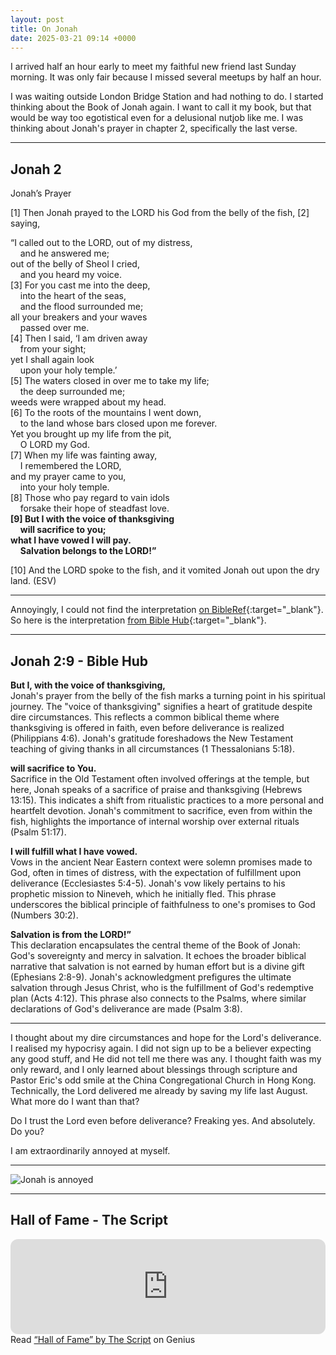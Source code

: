 ```yaml
---
layout: post
title: On Jonah
date: 2025-03-21 09:14 +0000
---
```


I arrived half an hour early to meet my faithful new friend last Sunday morning. It was only fair because I missed several meetups by half an hour.

I was waiting outside London Bridge Station and had nothing to do. I started thinking about the Book of Jonah again. I want to call it my book, but that would be way too egotistical even for a delusional nutjob like me. I was thinking about Jonah's prayer in chapter 2, specifically the last verse.

---

## Jonah 2

Jonah’s Prayer

[1] Then Jonah prayed to the LORD his God from the belly of the fish, [2] saying,

 “I called out to the LORD, out of my distress,  
  &nbsp;&nbsp;&nbsp;&nbsp;and he answered me;  
 out of the belly of Sheol I cried,  
  &nbsp;&nbsp;&nbsp;&nbsp;and you heard my voice.  
 [3] For you cast me into the deep,  
  &nbsp;&nbsp;&nbsp;&nbsp;into the heart of the seas,  
  &nbsp;&nbsp;&nbsp;&nbsp;and the flood surrounded me;  
 all your breakers and your waves  
  &nbsp;&nbsp;&nbsp;&nbsp;passed over me.  
 [4] Then I said, ‘I am driven away  
  &nbsp;&nbsp;&nbsp;&nbsp;from your sight;  
 yet I shall again look  
  &nbsp;&nbsp;&nbsp;&nbsp;upon your holy temple.’  
 [5] The waters closed in over me to take my life;  
  &nbsp;&nbsp;&nbsp;&nbsp;the deep surrounded me;  
 weeds were wrapped about my head.  
 [6] To the roots of the mountains I went down,  
  &nbsp;&nbsp;&nbsp;&nbsp;to the land whose bars closed upon me forever.  
 Yet you brought up my life from the pit,  
  &nbsp;&nbsp;&nbsp;&nbsp;O LORD my God.  
 [7] When my life was fainting away,  
  &nbsp;&nbsp;&nbsp;&nbsp;I remembered the LORD,  
 and my prayer came to you,  
  &nbsp;&nbsp;&nbsp;&nbsp;into your holy temple.  
 [8] Those who pay regard to vain idols  
  &nbsp;&nbsp;&nbsp;&nbsp;forsake their hope of steadfast love.  
 **[9] But I with the voice of thanksgiving**  
  &nbsp;&nbsp;&nbsp;&nbsp;**will sacrifice to you;**  
 **what I have vowed I will pay.**  
  &nbsp;&nbsp;&nbsp;&nbsp;**Salvation belongs to the LORD!”**  

 [10] And the LORD spoke to the fish, and it vomited Jonah out upon the dry land. (ESV)

---

Annoyingly, I could not find the interpretation [on BibleRef](https://www.bibleref.com/Jonah/2/Jonah-2-9.html){:target="_blank"}. So here is the interpretation [from Bible Hub](https://biblehub.com/jonah/2-9.htm#:~:text=Book%C2%A0%E2%97%A6%C2%A0Chapter-,But%20I%2C%20with%20the%20voice%20of%20thanksgiving%2C,-Jonah%27s%20prayer%20from){:target="_blank"}.

---

## Jonah 2:9 - Bible Hub

**But I, with the voice of thanksgiving,**  
Jonah's prayer from the belly of the fish marks a turning point in his spiritual journey. The "voice of thanksgiving" signifies a heart of gratitude despite dire circumstances. This reflects a common biblical theme where thanksgiving is offered in faith, even before deliverance is realized (Philippians 4:6). Jonah's gratitude foreshadows the New Testament teaching of giving thanks in all circumstances (1 Thessalonians 5:18).

**will sacrifice to You.**  
Sacrifice in the Old Testament often involved offerings at the temple, but here, Jonah speaks of a sacrifice of praise and thanksgiving (Hebrews 13:15). This indicates a shift from ritualistic practices to a more personal and heartfelt devotion. Jonah's commitment to sacrifice, even from within the fish, highlights the importance of internal worship over external rituals (Psalm 51:17).

**I will fulfill what I have vowed.**  
Vows in the ancient Near Eastern context were solemn promises made to God, often in times of distress, with the expectation of fulfillment upon deliverance (Ecclesiastes 5:4-5). Jonah's vow likely pertains to his prophetic mission to Nineveh, which he initially fled. This phrase underscores the biblical principle of faithfulness to one's promises to God (Numbers 30:2).

**Salvation is from the LORD!”**  
This declaration encapsulates the central theme of the Book of Jonah: God's sovereignty and mercy in salvation. It echoes the broader biblical narrative that salvation is not earned by human effort but is a divine gift (Ephesians 2:8-9). Jonah's acknowledgment prefigures the ultimate salvation through Jesus Christ, who is the fulfillment of God's redemptive plan (Acts 4:12). This phrase also connects to the Psalms, where similar declarations of God's deliverance are made (Psalm 3:8).

---

I thought about my dire circumstances and hope for the Lord's deliverance. I realised my hypocrisy again. I did not sign up to be a believer expecting any good stuff, and He did not tell me there was any. I thought faith was my only reward, and I only learned about blessings through scripture and Pastor Eric's odd smile at the China Congregational Church in Hong Kong. Technically, the Lord delivered me already by saving my life last August. What more do I want than that?

Do I trust the Lord even before deliverance? Freaking yes. And absolutely. Do you?

I am extraordinarily annoyed at myself.

---

![Jonah is annoyed](/jonah_is_annoyed.webp)

---

## Hall of Fame - The Script

<iframe style="border-radius:12px" src="https://open.spotify.com/embed/track/7wMq5n8mYSKlQIGECKUgTX?utm_source=generator&theme=0" width="100%" height="152" frameBorder="0" allowfullscreen="" allow="autoplay; clipboard-write; encrypted-media; fullscreen; picture-in-picture" loading="lazy"></iframe>

<div id='rg_embed_link_88207' class='rg_embed_link' data-song-id='88207'>Read <a href='https://genius.com/The-script-hall-of-fame-lyrics'>“Hall of Fame” by The Script</a> on Genius</div> <script crossorigin src='https://genius.com/songs/88207/embed.js'></script>
